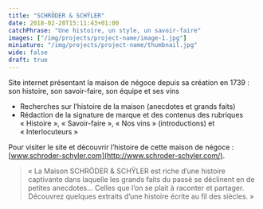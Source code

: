 ```yaml
---
title: "SCHRÖDER & SCHŸLER"
date: 2018-02-28T15:11:43+01:00
catchPhrase: "Une histoire, un style, un savoir-faire"
images: ["/img/projects/project-name/image-1.jpg"]
miniature: "/img/projects/project-name/thumbnail.jpg"
wide: false
draft: true
---
```


Site internet présentant la maison de négoce depuis sa création en 1739 : son
histoire, son savoir-faire, son équipe et ses vins

- Recherches sur l’histoire de la maison (anecdotes et grands faits)
- Rédaction de la signature de marque et des contenus des rubriques « Histoire », « Savoir-faire », « Nos vins » (introductions) et « Interlocuteurs »

Pour visiter le site et découvrir l’histoire de cette maison de négoce :
[www.schroder-schyler.com](http://www.schroder-schyler.com/).

> « La Maison SCHRÖDER & SCHŸLER est riche d’une histoire captivante dans
laquelle les grands faits du passé se déclinent en de petites anecdotes… Celles que
l’on se plait à raconter et partager. Découvrez quelques extraits d’une histoire écrite
au fil des siècles. »

